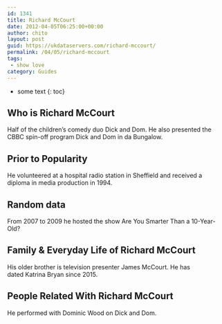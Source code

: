 ```yaml
---
id: 1341
title: Richard McCourt
date: 2012-04-05T06:25:00+00:00
author: chito
layout: post
guid: https://ukdataservers.com/richard-mccourt/
permalink: /04/05/richard-mccourt
tags:
 - show love
category: Guides
---
```


* some text
{: toc}
          
          
## Who is  Richard McCourt
                  
                  
                  
Half of the children&#8217;s comedy duo Dick and Dom. He also presented the CBBC spin-off program Dick and Dom in da Bungalow.
                  
                
                
                
## Prior to Popularity 
                  
                  
                  
He volunteered at a hospital radio station in Sheffield and received a diploma in media production in 1994.
                  
                
                
                
## Random data 
                  
                  
                  
From 2007 to 2009 he hosted the show Are You Smarter Than a 10-Year-Old?
                  
                
                
                
## Family & Everyday Life of Richard McCourt
                  
                  
                  
His older brother is television presenter James McCourt. He has dated Katrina Bryan since 2015.
                  
                
                
                
## People Related With  Richard McCourt
                  
                  
                  
He performed with Dominic Wood on Dick and Dom.
                  
                
              
            
          
          
          
    
    
  
